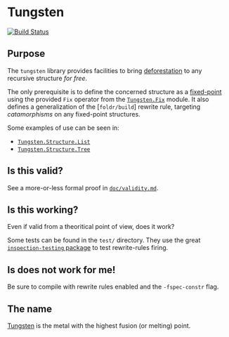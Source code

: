 # Tungsten
[![Build Status](https://travis-ci.com/nobrakal/tungsten.svg?branch=master)](https://travis-ci.com/nobrakal/tungsten)

## Purpose

The `tungsten` library provides facilities to bring [deforestation](https://en.wikipedia.org/wiki/Deforestation_(computer_science)) to any recursive structure _for free_.

The only prerequisite is to define the concerned structure as a [fixed-point](https://en.wikipedia.org/wiki/Fixed_point_(mathematics)) using the provided `Fix` operator from the [`Tungsten.Fix`](src/Tungsten/Fix.hs) module. It also defines a generalization of the [`foldr/build`] rewrite rule, targeting _catamorphisms_ on any fixed-point structures.

Some examples of use can be seen in:

* [`Tungsten.Structure.List`](src/Tungsten/Structure/List.hs)
* [`Tungsten.Structure.Tree`](src/Tungsten/Structure/Tree.hs)

## Is this valid?

See a more-or-less formal proof in [`doc/validity.md`](doc/validity.md).

## Is this working?

Even if valid from a theoritical point of view, does it work?

Some tests can be found in the `test/` directory. They use the great [`inspection-testing` package](http://hackage.haskell.org/package/inspection-testing) to test rewrite-rules firing.

## Is does not work for me!

Be sure to compile with rewrite rules enabled and the `-fspec-constr` flag.

## The name

[Tungsten](https://en.wikipedia.org/wiki/Tungsten) is the metal with the highest fusion (or melting) point.
